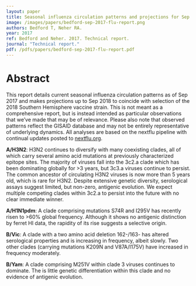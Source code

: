 ```yaml
---
layout: paper
title: Seasonal influenza circulation patterns and projections for Sep 2017 to Sep 2018
image: /images/papers/bedford-sep-2017-flu-report.png
authors: Bedford T, Neher RA.
year: 2017
ref: Bedford and Neher. 2017. Technical report.
journal: "Technical report."
pdf: /pdfs/papers/bedford-sep-2017-flu-report.pdf
---
```


# Abstract

This report details current seasonal influenza circulation patterns as of Sep 2017 and makes projections up to Sep 2018 to coincide with selection of the 2018 Southern Hemisphere vaccine strain. This is not meant as a comprehensive report, but is instead intended as particular observations that we’ve made that may be of relevance. Please also note that observed patterns reflect the GISAID database and may not be entirely representative of underlying dynamics. All analyses are based on the nextflu pipeline with continual updates posted to [nextflu.org](http://nextflu.org).

<b>A/H3N2</b>: H3N2 continues to diversify with many coexisting clades, all of which carry several amino acid mutations at previously characterized epitope sites. The majority of viruses fall into the 3c2.a clade which has been dominating globally for >3 years, but 3c3.a viruses continue to persist. The common ancestor of circulating H3N2 viruses is now more than 5 years old, which is rare for H3N2. Despite extensive genetic diversity, serological assays suggest limited, but non-zero, antigenic evolution. We expect multiple competing clades within 3c2.a to persist into the future with no clear immediate winner.

<b>A/H1N1pdm</b>: A clade comprising mutations S74R and I295V has recently risen to >60% global frequency. Although it shows no antigenic distinction by ferret HI data, the rapidity of its rise suggests a selective origin.

<b>B/Vic</b>: A clade with a two amino acid deletion 162-/163- has altered serological properties and is increasing in frequency, albeit slowly. Two other clades (carrying mutations K209N and V87A/I175V) have increased in frequency moderately.

<b>B/Yam</b>: A clade comprising M251V within clade 3 viruses continues to dominate. The is little genetic differentiation within this clade and no evidence of antigenic evolution.
